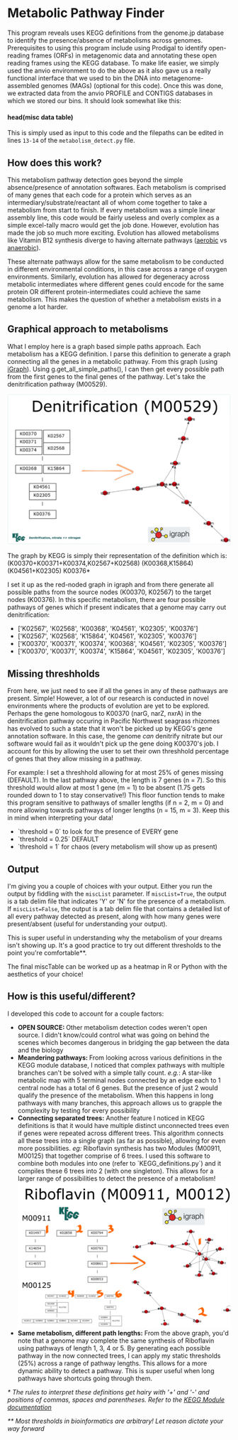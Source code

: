 # Metabolic Pathway Finder

This program reveals uses KEGG definitions from the genome.jp database to identify the presence/absence of metabolisms across genomes. Prerequisites to using this program include using Prodigal to identify open-reading frames (ORFs) in metagenomic data and annotating these open reading frames using the KEGG database. To make life easier, we simply used the anvio environment to do the above as it also gave us a really functional interface that we used to bin the DNA into metagenome-assembled genomes (MAGs) (optional for this code). Once this was done, we extracted data from the anvio PROFILE and CONTIGS databases in which we stored our bins. It should look somewhat like this:

#### head(misc data table)

This is simply used as input to this code and the filepaths can be edited in lines `13-14` of the `metabolism_detect.py` file. 

## How does this work?

This metabolism pathway detection goes beyond the simple absence/presence of annotation softwares. Each metabolism is comprised of many genes that each code for a protein which serves as an intermediary/substrate/reactant all of whom come together to take a metabolism from start to finish. If every metabolism was a simple linear assembly line, this code would be fairly useless and overly complex as a simple excel-tally macro would get the job done. However, evolution has made the job so much more exciting. Evolution has allowed metabolisms like Vitamin B12 synthesis diverge to having alternate pathways (<a href="https://www.genome.jp/module/M00925">aerobic</a> vs <a href = "https://www.genome.jp/module/M00924">anaerobic</a>). 

These alternate pathways allow for the same metabolism to be conducted in different environmental conditions, in this case across a range of oxygen environments. Similarly, evolution has allowed for degeneracy across metabolic intermediates where different genes could encode for the same protein OR different protein-intermediates could achieve the same metabolism. This makes the question of whether a metabolism exists in a genome a lot harder. 

## Graphical approach to metabolisms
What I employ here is a graph based simple paths approach. Each metabolism has a KEGG definition. I parse this definition to generate a graph connecting all the genes in a metabolic pathway. From this graph (using <a href="https://igraph.org/python/api/0.9.8/igraph._igraph.GraphBase.html">iGraph</a>). Using g.get_all_simple_paths(), I can then get every possible path from the first genes to the final genes of the pathway. Let's take the denitrification pathway (M00529). 

<img src="./assets/denitrification.png"/>

The graph by KEGG is simply their representation of the definition which is:
(K00370+K00371+K00374,K02567+K02568) (K00368,K15864) (K04561+K02305) K00376*

I set it up as the red-noded graph in igraph and from there generate all possible paths from the source nodes (K00370, K02567) to the target nodes (K00376). In this specific metabolism, there are four possible pathways of genes which if present indicates that a genome may carry out denitrification:
<ul>
<li>['K02567', 'K02568', 'K00368', 'K04561', 'K02305', 'K00376']</li>

<li>['K02567', 'K02568', 'K15864', 'K04561', 'K02305', 'K00376']</li>

<li>['K00370', 'K00371', 'K00374', 'K00368', 'K04561', 'K02305', 'K00376']</li>

<li>['K00370', 'K00371', 'K00374', 'K15864', 'K04561', 'K02305', 'K00376']</li>
</ul>

## Missing threshholds
From here, we just need to see if all the genes in any of these pathways are present. Simple! However, a lot of our research is conducted in novel environments where the products of evolution are yet to be explored. Perhaps the gene homologous to K00370 (narG, narZ, nxrA) in the denitrification pathway occuring in Pacific Northwest seagrass rhizomes has evolved to such a state that it won't be picked up by KEGG's gene annotation software. In this case, the genome <i>can</i> denitrify nitrate but our software would fail as it wouldn't pick up the gene doing K00370's job. I account for this by allowing the user to set their own threshhold percentage of genes that they allow missing in a pathway. 

For example: I set a threshhold allowing for at most 25% of genes missing (DEFAULT). In the last pathway above, the length is 7 genes (n = 7). So this threshold would allow at most 1 gene (m = 1) to be absent (1.75 gets rounded down to 1 to stay conservative!) This floor function tends to make this program sensitive to pathways of smaller lengths (if n = 2, m = 0) and more allowing towards pathways of longer lengths (n = 15, m = 3). Keep this in mind when interpreting your data!

<ul>
<li>`threshold = 0` to look for the presence of EVERY gene</li>
<li>`threshold = 0.25` DEFAULT</li>
<li>`threshold = 1` for chaos (every metabolism will show up as present)</li>
</ul>

## Output

I'm giving you a couple of choices with your output. Either you run the output by fiddling with the `miscList` parameter. If `miscList=True`, the output is a tab delim file that indicates 'Y' or 'N' for the presence of a metabolism. If `miscList=False`, the output is a tab delim file that contains a detailed list of all every pathway detected as present, along with how many genes were present/absent (useful for understanding your output).

This is super useful in understanding why the metabolism of your dreams isn't showing up. It's a good practice to try out different thresholds to the point you're comfortable**. 

The final miscTable can be worked up as a heatmap in R or Python with the aesthetics of your choice! 


## How is this useful/different?

I developed this code to account for a couple factors:

<ul>
<li><b>OPEN SOURCE: </b>Other metabolism detection codes weren't open source. I didn't know/could control what was going on behind the scenes which becomes dangerous in bridging the gap between the data and the biology</li>
<li><b>Meandering pathways: </b>From looking across various definitions in the KEGG module database, I noticed that complex pathways with multiple branches can't be solved with a simple tally count. <i>e.g.</i>: A star-like metabolic map with 5 terminal nodes connected by an edge each to 1 central node has a total of 6 genes. But the presence of just 2 would qualify the presence of the metabolism. When this happens in long pathways with many branches, this approach allows us to grapple the complexity by testing for every possibility</li>
<li><b>Connecting separated trees:</b> Another feature I noticed in KEGG definitions is that it would have multiple distinct unconnected trees even if genes were repeated across different trees. This algorithm connects all these trees into a single graph (as far as possible), allowing for even more possibilities. <i>eg:</i> Riboflavin synthesis has two Modules (M00911, M00125) that together comprise of 6 trees. I used this software to combine both modules into one (refer to `KEGG_definitions.py`) and it compiles these 6 trees into 2 (with one singleton). This allows for a larger range of possibilities to detect the presence of a metabolism! <img src="./assets/riboflavin.png"></li>
<li><b>Same metabolism, different path lengths:</b> From the above graph, you'd note that a genome may complete the same synthesis of Riboflavin using pathways of length 1, 3, 4 or 5. By generating each possible pathway in the now connected trees, I can apply my static thresholds (25%) across a range of pathway lengths. This allows for a more dynamic ability to detect a pathway. This is super useful when long pathways have shortcuts going through them.</li>
</ul>

<i>* The rules to interpret these definitions get hairy with '+' and '-' and positions of commas, spaces and parentheses. Refer to the <a href="https://www.genome.jp/kegg/module.html">KEGG Module documentation</a></i>

<i>** Most thresholds in bioinformatics are arbitrary! Let reason dictate your way forward</i>